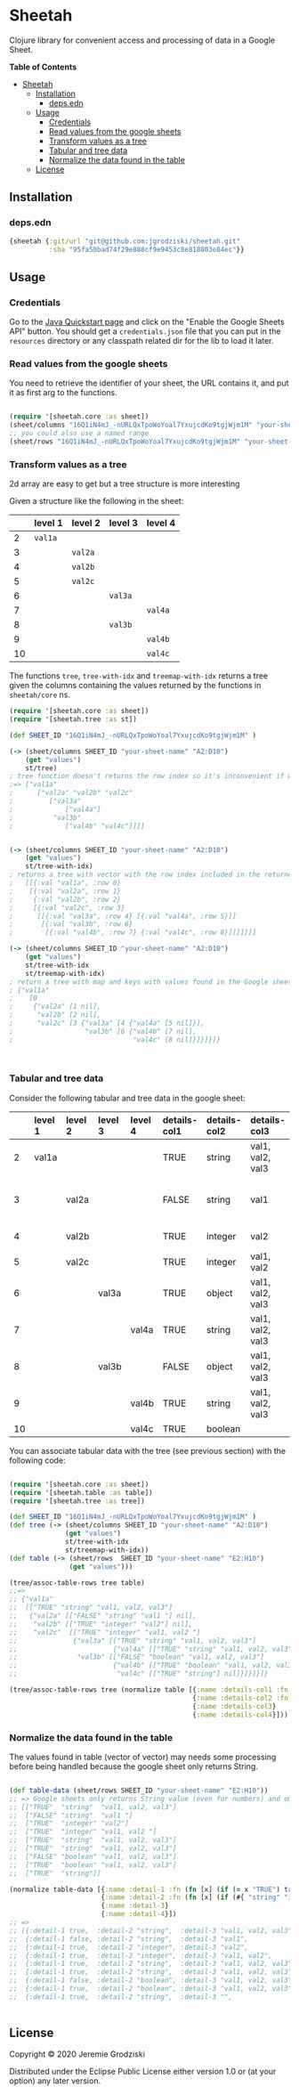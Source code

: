 # Sheetah

Clojure library for convenient access and processing of data in a Google Sheet.

<!-- markdown-toc start - Don't edit this section. Run M-x markdown-toc-refresh-toc -->
**Table of Contents**

- [Sheetah](#sheetah)
    - [Installation](#installation)
        - [deps.edn](#depsedn)
    - [Usage](#usage)
        - [Credentials](#credentials)
        - [Read values from the google sheets](#read-values-from-the-google-sheets)
        - [Transform values as a tree](#transform-values-as-a-tree)
        - [Tabular and tree data](#tabular-and-tree-data)
        - [Normalize the data found in the table](#normalize-the-data-found-in-the-table)
    - [License](#license)

<!-- markdown-toc end -->


## Installation

### deps.edn

```clojure
{sheetah {:git/url "git@github.com:jgrodziski/sheetah.git" 
          :sha "95fa50bad74f29e888cf9e9453c8e818803e84ec"}}
```

## Usage

### Credentials

Go to the [Java Quickstart page](https://developers.google.com/sheets/api/quickstart/java) and click on the "Enable the Google Sheets API" button.
You should get a `credentials.json` file that you can put in the `resources` directory or any classpath related dir for the lib to load it later.

### Read values from the google sheets

You need to retrieve the identifier of your sheet, the URL contains it, and put it as first arg to the functions.

```clojure

(require '[sheetah.core :as sheet])
(sheet/columns "16Q1iN4mJ_-nURLQxTpoWoYoal7YxujcdKo9tgjWjm1M" "your-sheet-name" "B2:E17" )
;; you could also use a named range
(sheet/rows "16Q1iN4mJ_-nURLQxTpoWoYoal7YxujcdKo9tgjWjm1M" "your-sheet-name" "my-named-range" )

```

### Transform values as a tree

2d array are easy to get but a tree structure is more interesting

Given a structure like the following in the sheet:

|    | level 1 | level 2 | level 3 | level 4 |
|----|---------|---------|---------|---------|
|  2 | `val1a` |         |         |         |
|  3 |         | `val2a` |         |         |
|  4 |         | `val2b` |         |         |
|  5 |         | `val2c` |         |         |
|  6 |         |         | `val3a` |         |
|  7 |         |         |         | `val4a` |
|  8 |         |         | `val3b` |         |
|  9 |         |         |         | `val4b` |
| 10 |         |         |         | `val4c` |

The functions `tree`, `tree-with-idx` and `treemap-with-idx` returns a tree given the columns containing the values returned by the functions in `sheetah/core` ns.
```clojure
(require '[sheetah.core :as sheet])
(require '[sheetah.tree :as st])

(def SHEET_ID "16Q1iN4mJ_-nURLQxTpoWoYoal7YxujcdKo9tgjWjm1M" )

(-> (sheet/columns SHEET_ID "your-sheet-name" "A2:D10")
    (get "values")
    st/tree)
; tree function doesn't returns the row index so it's inconvenient if we want to retrieve data as a table found on the right of the tree
;=> ["val1a"
;      ["val2a" "val2b" "val2c" 
;         ["val3a" 
;             ["val4a"]
;          "val3b" 
;             ["val4b" "val4c"]]]]


(-> (sheet/columns SHEET_ID "your-sheet-name" "A2:D10")
    (get "values")
    st/tree-with-idx)
; returns a tree with vector with the row index included in the returned data    
;   [[{:val "val1a", :row 0}
;    [{:val "val2a", :row 1}
;     {:val "val2b", :row 2}
;     [{:val "val2c", :row 3}
;      [[{:val "val3a", :row 4} [{:val "val4a", :row 5}]]
;       [{:val "val3b", :row 6}
;        [{:val "val4b", :row 7} {:val "val4c", :row 8}]]]]]]]

(-> (sheet/columns SHEET_ID "your-sheet-name" "A2:D10")
    (get "values")
    st/tree-with-idx
    st/treemap-with-idx)
; return a tree with map and keys with values found in the Google sheet, the row index is included as the first item of the child tuple
; {"val1a"
;    [0
;     {"val2a" [1 nil],
;      "val2b" [2 nil],
;      "val2c" [3 {"val3a" [4 {"val4a" [5 nil]}],
;                  "val3b" [6 {"val4b" [7 nil], 
;                              "val4c" [8 nil]}]}]}]}

    
```

### Tabular and tree data

Consider the following tabular and tree data in the google sheet:

|     | level 1 | level 2 | level 3 | level 4 | details-col1 | details-col2 | details-col3     | details-col4               |
| :-- | :--     | :--     | :--     | :--     | :--          | :--          | :--              | :--                        |
|   2 | val1a   |         |         |         | TRUE         | string       | val1, val2, val3 | val1a is a super thing     |
|   3 |         | val2a   |         |         | FALSE        | string       | val1             | val2a attribute is awesome |
|   4 |         | val2b   |         |         | TRUE         | integer      | val2             | nothing to say             |
|   5 |         | val2c   |         |         | TRUE         | integer      | val1, val2       | Humm                       |
|   6 |         |         | val3a   |         | TRUE         | object       | val1, val2, val3 | Ho                         |
|   7 |         |         |         | val4a   | TRUE         | string       | val1, val2, val3 | Ha                         |
|   8 |         |         | val3b   |         | FALSE        | object       | val1, val2, val3 | Hey                        |
|   9 |         |         |         | val4b   | TRUE         | string       | val1, val2, val3 | Yo                         |
|  10 |         |         |         | val4c   | TRUE         | boolean      |                  |                            |

You can associate tabular data with the tree (see previous section) with the following code:
```clojure

(require '[sheetah.core :as sheet])
(require '[sheetah.table :as table])
(require '[sheetah.tree :as tree])

(def SHEET_ID "16Q1iN4mJ_-nURLQxTpoWoYoal7YxujcdKo9tgjWjm1M" )
(def tree (-> (sheet/columns SHEET_ID "your-sheet-name" "A2:D10")
              (get "values")
              st/tree-with-idx
              st/treemap-with-idx))
(def table (-> (sheet/rows  SHEET_ID "your-sheet-name" "E2:H10")
               (get "values")))

(tree/assoc-table-rows tree table)
;;=> 
;; {"val1a"
;;  [["TRUE" "string" "val1, val2, val3"]
;;   {"val2a" [["FALSE" "string" "val1 "] nil],
;;    "val2b" [["TRUE" "integer" "val2"] nil],
;;    "val2c"  [["TRUE" "integer" "val1, val2 "]
;;              {"val3a" [["TRUE" "string" "val1, val2, val3"]
;;                        {"val4a" [["TRUE" "string" "val1, val2, val3"] nil]}],
;;               "val3b" [["FALSE" "boolean" "val1, val2, val3"]
;;                        {"val4b" [["TRUE" "boolean" "val1, val2, val3"] nil],
;;                         "val4c" [["TRUE" "string"] nil]}]}]}]}

(tree/assoc-table-rows tree (normalize table [{:name :details-col1 :fn (fn [x] (if (= x "TRUE") true false))}
                                              {:name :details-col2 :fn (fn [x] (if (#{ "string" "integer" "object" "boolean"} x) x "string"))}
                                              {:name :details-col3}
                                              {:name :details-col4}]))

```

### Normalize the data found in the table

The values found in table (vector of vector) may needs some processing before being handled because the google sheet only returns String.

```clojure

(def table-data (sheet/rows SHEET_ID "your-sheet-name" "E2:H10"))
;; => Google sheets only returns String value (even for numbers) and omits the empty cells so a normalize function is useful
;; [["TRUE"  "string"  "val1, val2, val3"]
;;  ["FALSE" "string"  "val1 "]
;;  ["TRUE"  "integer" "val2"]
;;  ["TRUE"  "integer" "val1, val2 "]
;;  ["TRUE"  "string"  "val1, val2, val3"]
;;  ["TRUE"  "string"  "val1, val2, val3"]
;;  ["FALSE" "boolean" "val1, val2, val3"]
;;  ["TRUE"  "boolean" "val1, val2, val3"]
;;  ["TRUE"  "string"]]

(normalize table-data [{:name :detail-1 :fn (fn [x] (if (= x "TRUE") true false))}
                       {:name :detail-2 :fn (fn [x] (if (#{ "string" "integer" "object" "boolean"} x) x "string"))}
                       {:name :detail-3}
                       {:name :detail-4}])
;; => 
;; ({:detail-1 true,  :detail-2 "string",  :detail-3 "val1, val2, val3", :detail-4 ""}
;;  {:detail-1 false, :detail-2 "string",  :detail-3 "val1",             :detail-4 ""}
;;  {:detail-1 true,  :detail-2 "integer", :detail-3 "val2",             :detail-4 ""}
;;  {:detail-1 true,  :detail-2 "integer", :detail-3 "val1, val2",       :detail-4 ""}
;;  {:detail-1 true,  :detail-2 "string",  :detail-3 "val1, val2, val3", :detail-4 ""}
;;  {:detail-1 true,  :detail-2 "string",  :detail-3 "val1, val2, val3", :detail-4 ""}
;;  {:detail-1 false, :detail-2 "boolean", :detail-3 "val1, val2, val3", :detail-4 ""}
;;  {:detail-1 true,  :detail-2 "boolean", :detail-3 "val1, val2, val3", :detail-4 ""}
;;  {:detail-1 true,  :detail-2 "string",  :detail-3 "",                 :detail-4 ""})
                                                   
```

## License

Copyright © 2020 Jeremie Grodziski

Distributed under the Eclipse Public License either version 1.0 or (at your option) any later version.
